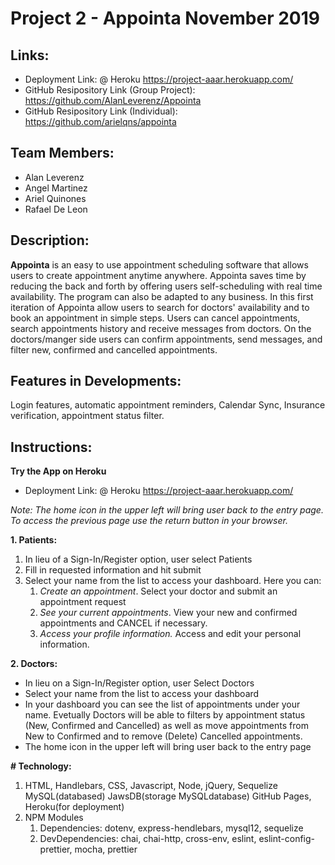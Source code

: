 # Project 2 - <strong>Appointa</strong> November 2019

## Links:
- Deployment Link: @ Heroku https://project-aaar.herokuapp.com/
- GitHub Resipository Link (Group Project): https://github.com/AlanLeverenz/Appointa
- GitHub Resipository Link (Individual): https://github.com/arielqns/appointa

## Team Members:
- Alan Leverenz
- Angel Martinez
- Ariel Quinones
- Rafael De Leon

## Description:
<strong>Appointa</strong> is an easy to use appointment scheduling software that allows users to create appointment anytime anywhere. Appointa saves time by reducing the back and forth by offering users self-scheduling with real time availability. The program can also be adapted to any business. In this first iteration of Appointa allow users to search for doctors' availability and to book an appointment in simple steps. Users can cancel appointments, search appointments history and receive messages from doctors. On the doctors/manger side users can confirm appointments, send messages, and filter new, confirmed and cancelled appointments.

## Features in Developments:
 Login features, automatic appointment reminders, Calendar Sync, Insurance verification, appointment status filter.

## Instructions:
<strong>Try the App on Heroku</strong>
- Deployment Link: @ Heroku https://project-aaar.herokuapp.com/

*Note: The home icon in the upper left will bring user back to the entry page. To access the previous page use the return button in your browser.*

__1. Patients:__
   1. In lieu of a Sign-In/Register option, user select Patients 
   2. Fill in requested information and hit submit
   3. Select your name from the list to access your dashboard. Here you can:
      1. *Create an appointment*. Select your doctor and submit an appointment request
      2. *See your current appointments*. View your new and confirmed appointments and CANCEL if necessary.
      3. *Access your profile information.* Access and edit your personal information.
        
__2. Doctors:__
- In lieu on a Sign-In/Register option, user Select Doctors
- Select your name from the list to access your dashboard
- In your dashboard you can see the list of appointments under your name. Evetually Doctors will be able to filters by appointment status (New, Confirmed and Cancelled) as well as move appointments from New to Confirmed and to remove (Delete) Cancelled appointments. 
- The home icon in the upper left will bring user back to the entry page

__# Technology:__ 
1. HTML, Handlebars, CSS, Javascript, Node, jQuery, Sequelize MySQL(databased) JawsDB(storage MySQLdatabase) GitHub Pages, Heroku(for deployment) 
2. NPM Modules
   1. Dependencies: dotenv, express-hendlebars, mysql12, sequelize
   2. DevDependencies: chai, chai-http, cross-env, eslint, eslint-config-prettier, mocha, prettier

